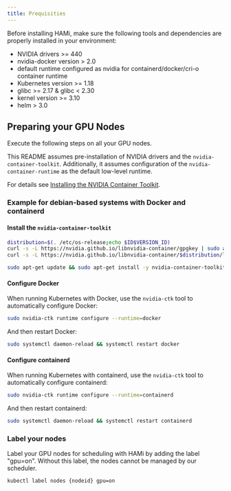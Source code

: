```yaml
---
title: Prequisities
---
```


Before installing HAMi, make sure the following tools and dependencies are properly installed in your environment:

- NVIDIA drivers >= 440
- nvidia-docker version > 2.0
- default runtime configured as nvidia for containerd/docker/cri-o container runtime
- Kubernetes version >= 1.18
- glibc >= 2.17 & glibc < 2.30
- kernel version >= 3.10
- helm > 3.0

## Preparing your GPU Nodes

Execute the following steps on all your GPU nodes.

This README assumes pre-installation of NVIDIA drivers and the `nvidia-container-toolkit`. Additionally, it assumes configuration of the `nvidia-container-runtime` as the default low-level runtime.

For details see [Installing the NVIDIA Container Toolkit](https://docs.nvidia.com/datacenter/cloud-native/container-toolkit/install-guide.html).

### Example for debian-based systems with Docker and containerd

#### Install the `nvidia-container-toolkit`

```bash
distribution=$(. /etc/os-release;echo $ID$VERSION_ID)
curl -s -L https://nvidia.github.io/libnvidia-container/gpgkey | sudo apt-key add -
curl -s -L https://nvidia.github.io/libnvidia-container/$distribution/libnvidia-container.list | sudo tee /etc/apt/sources.list.d/libnvidia-container.list

sudo apt-get update && sudo apt-get install -y nvidia-container-toolkit
```

#### Configure Docker

When running Kubernetes with Docker, use the `nvidia-ctk` tool to automatically configure Docker:

```bash
sudo nvidia-ctk runtime configure --runtime=docker
```

And then restart Docker:

```bash
sudo systemctl daemon-reload && systemctl restart docker
```

#### Configure containerd

When running Kubernetes with containerd, use the `nvidia-ctk` tool to automatically configure containerd:

```bash
sudo nvidia-ctk runtime configure --runtime=containerd
```

And then restart containerd:

```bash
sudo systemctl daemon-reload && systemctl restart containerd
```

### Label your nodes

Label your GPU nodes for scheduling with HAMi by adding the label "gpu=on". Without this label, the nodes cannot be managed by our scheduler.

```bash
kubectl label nodes {nodeid} gpu=on
```
